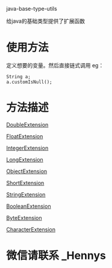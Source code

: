  java-base-type-utils

给java的基础类型提供了扩展函数

# 使用方法
定义想要的变量。然后直接链式调用
eg：
```
String a;
a.customIsNull();
```

# 方法描述

[DoubleExtension](https://github.com/CN-Henny/java-base-type-utils/blob/main/src/main/java/extensions/java/lang/Double/README.md)

[FloatExtension](https://github.com/CN-Henny/java-base-type-utils/blob/main/src/main/java/extensions/java/lang/Float/README.md)

[IntegerExtension](https://github.com/CN-Henny/java-base-type-utils/blob/main/src/main/java/extensions/java/lang/Integer/README.md)

[LongExtension](https://github.com/CN-Henny/java-base-type-utils/blob/main/src/main/java/extensions/java/lang/Long/README.md)

[ObjectExtension](https://github.com/CN-Henny/java-base-type-utils/blob/main/src/main/java/extensions/java/lang/Object/README.md)

[ShortExtension](https://github.com/CN-Henny/java-base-type-utils/blob/main/src/main/java/extensions/java/lang/Short/README.md)

[StringExtension](https://github.com/CN-Henny/java-base-type-utils/blob/main/src/main/java/extensions/java/lang/String/README.md)

[BooleanExtension](https://github.com/CN-Henny/java-base-type-utils/blob/main/src/main/java/extensions/java/lang/Boolean/README.md)

[ByteExtension](https://github.com/CN-Henny/java-base-type-utils/blob/main/src/main/java/extensions/java/lang/Byte/README.md)

[CharacterExtension](https://github.com/CN-Henny/java-base-type-utils/blob/main/src/main/java/extensions/java/lang/Character/README.md)


# 微信请联系   _Hennys


